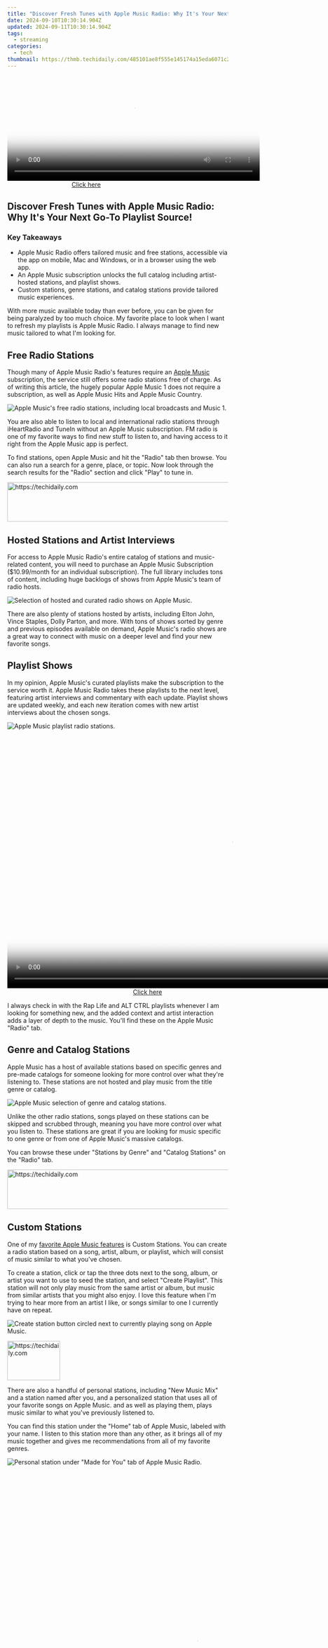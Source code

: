 ```yaml
---
title: "Discover Fresh Tunes with Apple Music Radio: Why It's Your Next Go-To Playlist Source!"
date: 2024-09-10T10:30:14.904Z
updated: 2024-09-11T10:30:14.904Z
tags:
  - streaming
categories:
  - tech
thumbnail: https://thmb.techidaily.com/485101ae8f555e145174a15eda6071c25617b2b00c96089d339b8e4537366b75.jpg
---
```






<!-- affiliate ads begin -->
<span id="1983475">
					<video width="576" height="240" style="cursor:pointer"
           poster="//a.impactradius-go.com/display-clicktoplayimage/1983475.png"
           onclick="if(!this.playClicked){this.play();this.setAttribute('controls',true);this.playClicked=true;}">
	   <source src="//a.impactradius-go.com/display-ad/22993-1983475">
	   <img src="//a.impactradius-go.com/display-clicktoplayimage/1983475.png" style="border: none; height: 100%; width: 100%; object-fit: contain">
	</video>
	<div style="width:360px;text-align:center"><a href="javascript:window.open(decodeURIComponent('https%3A%2F%2Fhomestyler.sjv.io%2Fc%2F5597632%2F1983475%2F22993'), '_blank');void(0);">Click here</a></div>
</span>
<img height="0" width="0" src="https://imp.pxf.io/i/5597632/1983475/22993" style="position:absolute;visibility:hidden;" border="0" />
<!-- affiliate ads end -->




## Discover Fresh Tunes with Apple Music Radio: Why It's Your Next Go-To Playlist Source!

### Key Takeaways

* Apple Music Radio offers tailored music and free stations, accessible via the app on mobile, Mac and Windows, or in a browser using the web app.
* An Apple Music subscription unlocks the full catalog including artist-hosted stations, and playlist shows.
* Custom stations, genre stations, and catalog stations provide tailored music experiences.

 With more music available today than ever before, you can be given for being paralyzed by too much choice. My favorite place to look when I want to refresh my playlists is Apple Music Radio. I always manage to find new music tailored to what I'm looking for.

##  Free Radio Stations

 Though many of Apple Music Radio's features require an [Apple Music](https://ios-pokemon-go.techidaily.com/most-asked-questions-about-pokemon-go-battle-league-rewards-on-apple-iphone-13-pro-max-drfone-by-drfone-virtual-ios/) subscription, the service still offers some radio stations free of charge. As of writing this article, the hugely popular Apple Music 1 does not require a subscription, as well as Apple Music Hits and Apple Music Country.

![Apple Music's free radio stations, including local broadcasts and Music 1.](https://static1.howtogeekimages.com/wordpress/wp-content/uploads/2024/06/screenshot-2024-06-21-at-11-45-20-am.png) 

 You are also able to listen to local and international radio stations through iHeartRadio and TuneIn without an Apple Music subscription. FM radio is one of my favorite ways to find new stuff to listen to, and having access to it right from the Apple Music app is perfect.

 To find stations, open Apple Music and hit the "Radio" tab then browse. You can also run a search for a genre, place, or topic. Now look through the search results for the "Radio" section and click "Play" to tune in.





<!-- affiliate ads begin -->
<a href="https://ephamedtechinc.pxf.io/c/5597632/2136618/26400" target="_top" id="2136618">
  <img src="//a.impactradius-go.com/display-ad/26400-2136618" border="0" alt="https://techidaily.com" width="728" height="90"/>
</a>
<img height="0" width="0" src="https://ephamedtechinc.pxf.io/i/5597632/2136618/26400" style="position:absolute;visibility:hidden;" border="0" />
<!-- affiliate ads end -->




##  Hosted Stations and Artist Interviews

 For access to Apple Music Radio's entire catalog of stations and music-related content, you will need to purchase an Apple Music Subscription ($10.99/month for an individual subscription). The full library includes tons of content, including huge backlogs of shows from Apple Music's team of radio hosts.

![Selection of hosted and curated radio shows on Apple Music.](https://static1.howtogeekimages.com/wordpress/wp-content/uploads/2024/06/screenshot-2024-06-21-at-11-58-57-am-1.png) 

 There are also plenty of stations hosted by artists, including Elton John, Vince Staples, Dolly Parton, and more. With tons of shows sorted by genre and previous episodes available on demand, Apple Music's radio shows are a great way to connect with music on a deeper level and find your new favorite songs.

##  Playlist Shows

 In my opinion, Apple Music's curated playlists make the subscription to the service worth it. Apple Music Radio takes these playlists to the next level, featuring artist interviews and commentary with each update. Playlist shows are updated weekly, and each new iteration comes with new artist interviews about the chosen songs.

![Apple Music playlist radio stations.](https://static1.howtogeekimages.com/wordpress/wp-content/uploads/2024/06/screenshot-2024-06-21-at-12-09-44-pm.png) 





<!-- affiliate ads begin -->
<span id="1155462">
					<video width="1024" height="576" style="cursor:pointer"
           poster="//a.impactradius-go.com/display-clicktoplayimage/1155462.png"
           onclick="if(!this.playClicked){this.play();this.setAttribute('controls',true);this.playClicked=true;}">
	   <source src="//a.impactradius-go.com/display-ad/14559-1155462">
	   <img src="//a.impactradius-go.com/display-clicktoplayimage/1155462.png" style="border: none; height: 100%; width: 100%; object-fit: contain">
	</video>
	<div style="width:640px;text-align:center"><a href="javascript:window.open(decodeURIComponent('https%3A%2F%2Fpropmoneyinc.pxf.io%2Fc%2F5597632%2F1155462%2F14559'), '_blank');void(0);">Click here</a></div>
</span>
<img height="0" width="0" src="https://imp.pxf.io/i/5597632/1155462/14559" style="position:absolute;visibility:hidden;" border="0" />
<!-- affiliate ads end -->




 I always check in with the Rap Life and ALT CTRL playlists whenever I am looking for something new, and the added context and artist interaction adds a layer of depth to the music. You'll find these on the Apple Music "Radio" tab.

##  Genre and Catalog Stations

 Apple Music has a host of available stations based on specific genres and pre-made catalogs for someone looking for more control over what they're listening to. These stations are not hosted and play music from the title genre or catalog.

![Apple Music selection of genre and catalog stations.](https://static1.howtogeekimages.com/wordpress/wp-content/uploads/2024/06/screenshot-2024-06-21-at-12-25-36-pm.png) 

 Unlike the other radio stations, songs played on these stations can be skipped and scrubbed through, meaning you have more control over what you listen to. These stations are great if you are looking for music specific to one genre or from one of Apple Music's massive catalogs.

 You can browse these under "Stations by Genre" and "Catalog Stations" on the "Radio" tab.





<!-- affiliate ads begin -->
<a href="https://appsumo.8odi.net/c/5597632/2118305/7443" target="_top" id="2118305">
  <img src="//a.impactradius-go.com/display-ad/7443-2118305" border="0" alt="https://techidaily.com" width="728" height="90"/>
</a>
<img height="0" width="0" src="https://appsumo.8odi.net/i/5597632/2118305/7443" style="position:absolute;visibility:hidden;" border="0" />
<!-- affiliate ads end -->




##  Custom Stations

 One of my [favorite Apple Music features](https://instagram-videos.techidaily.com/new-instagram-storytelling-with-epic-videos/) is Custom Stations. You can create a radio station based on a song, artist, album, or playlist, which will consist of music similar to what you've chosen.

 To create a station, click or tap the three dots next to the song, album, or artist you want to use to seed the station, and select "Create Playlist". This station will not only play music from the same artist or album, but music from similar artists that you might also enjoy. I love this feature when I'm trying to hear more from an artist I like, or songs similar to one I currently have on repeat.

![Create station button circled next to currently playing song on Apple Music.](https://static1.howtogeekimages.com/wordpress/wp-content/uploads/2024/06/screenshot-2024-06-21-at-12-30-22-pm.png) 





<!-- affiliate ads begin -->
<a href="https://aligracehair.sjv.io/c/5597632/2135393/19272" target="_top" id="2135393">
  <img src="//a.impactradius-go.com/display-ad/19272-2135393" border="0" alt="https://techidaily.com" width="120" height="90"/>
</a>
<img height="0" width="0" src="https://aligracehair.sjv.io/i/5597632/2135393/19272" style="position:absolute;visibility:hidden;" border="0" />
<!-- affiliate ads end -->




 There are also a handful of personal stations, including "New Music Mix" and a station named after you, and a personalized station that uses all of your favorite songs on Apple Music. and as well as playing them, plays music similar to what you've previously listened to.

 You can find this station under the "Home" tab of Apple Music, labeled with your name. I listen to this station more than any other, as it brings all of my music together and gives me recommendations from all of my favorite genres.

![Personal station under "Made for You" tab of Apple Music Radio.](https://static1.howtogeekimages.com/wordpress/wp-content/uploads/2024/06/screenshot-2024-06-21-at-12-36-46-pm.png) 





<!-- affiliate ads begin -->
<span id="1834906">
					<video width="864" height="864" style="cursor:pointer"
           poster="//a.impactradius-go.com/display-clicktoplayimage/1834906.png"
           onclick="if(!this.playClicked){this.play();this.setAttribute('controls',true);this.playClicked=true;}">
	   <source src="//a.impactradius-go.com/display-ad/16836-1834906">
	   <img src="//a.impactradius-go.com/display-clicktoplayimage/1834906.png" style="border: none; height: 100%; width: 100%; object-fit: contain">
	</video>
	<div style="width:540px;text-align:center"><a href="javascript:window.open(decodeURIComponent('https%3A%2F%2F25home.pxf.io%2Fc%2F5597632%2F1834906%2F16836'), '_blank');void(0);">Click here</a></div>
</span>
<img height="0" width="0" src="https://imp.pxf.io/i/5597632/1834906/16836" style="position:absolute;visibility:hidden;" border="0" />
<!-- affiliate ads end -->




 You can also check out [your Apple Music Replay stations](https://android-pokemon-go.techidaily.com/in-2024-pokemon-go-no-gps-signal-heres-every-possible-solution-on-htc-u23-drfone-by-drfone-virtual-android/), which are playlists generated based on your most-played songs in a year.

---

 Apple Music Radio is an often overlooked feature of the Apple Music service, but it has helped me find some of my all-time favorite songs and artists. If you have a subscription and are tired of your current playlist, it is definitely worth checking out.

 Remember that you can [listen to Apple Music on a Windows PC](https://extra-skills.techidaily.com/updated-laugh-loom-robotic-deadlines/) as well as your Mac, iPhone, iPad, web, and many streaming devices.

<ins class="adsbygoogle"
     style="display:block"
     data-ad-format="autorelaxed"
     data-ad-client="ca-pub-7571918770474297"
     data-ad-slot="1223367746"></ins>



<ins class="adsbygoogle"
     style="display:block"
     data-ad-client="ca-pub-7571918770474297"
     data-ad-slot="8358498916"
     data-ad-format="auto"
     data-full-width-responsive="true"></ins>

<span class="atpl-alsoreadstyle">Also read:</span>
<div><ul>
<li><a href="https://vp-tips.techidaily.com/new-2024-approved-5-pinterest-video-downloads-no-cost-and-fast-access-online/"><u>[New] 2024 Approved  5 Pinterest Video Downloads – No Cost & Fast Access Online</u></a></li>
<li><a href="https://eaxpv-info.techidaily.com/new-2024-approved-from-selfie-to-sensation-vloggers-choice-of-top-9-camera-accessories/"><u>[New] 2024 Approved  From Selfie to Sensation  Vloggers' Choice of Top 9 Camera Accessories</u></a></li>
<li><a href="https://extra-skills.techidaily.com/new-premium-pc-sound-selector/"><u>[New] Premium PC Sound Selector</u></a></li>
<li><a href="https://video-capture.techidaily.com/new-win10-screen-grabber-top-tier-video-recorder-for-2024/"><u>[New] Win10 Screen Grabber - Top-Tier Video Recorder for 2024</u></a></li>
<li><a href="https://article-tips.techidaily.com/updated-2024-approved-intova-x-visionary-action-camera-unveiled-today/"><u>[Updated] 2024 Approved  Intova X Visionary Action Camera Unveiled Today</u></a></li>
<li><a href="https://facebook-video-content.techidaily.com/updated-dive-into-high-definition-fb-streaming-in-1080p/"><u>[Updated] Dive Into High Definition  FB Streaming in 1080P</u></a></li>
<li><a href="https://tiktok-videos.techidaily.com/updated-enhance-your-tiktok-presence-voice-personalization-101-for-2024/"><u>[Updated] Enhance Your TikTok Presence  Voice Personalization 101 for 2024</u></a></li>
<li><a href="https://extra-guidance.techidaily.com/2024-approved-optimal-live-streaming-scenery-ideas/"><u>2024 Approved  Optimal Live Streaming Scenery Ideas</u></a></li>
<li><a href="https://tech-hub.techidaily.com/7-factors-keeping-gpt-unalterable/"><u>7 Factors Keeping GPT Unalterable</u></a></li>
<li><a href="https://howto.techidaily.com/8-ultimate-fixes-for-google-play-your-vivo-y100a-isnt-compatible-drfone-by-drfone-fix-android-problems-fix-android-problems/"><u>8 Ultimate Fixes for Google Play Your Vivo Y100A Isnt Compatible | Dr.fone</u></a></li>
<li><a href="https://extra-resources.techidaily.com/a-newbies-blueprint-to-mastering-av1-for-2024/"><u>A Newbie's Blueprint to Mastering AV1 for 2024</u></a></li>
<li><a href="https://fox-access.techidaily.com/avoid-the-spinning-room-top-5-vr-motion-control-techniques/"><u>Avoid the Spinning Room  Top 5 VR Motion Control Techniques</u></a></li>
<li><a href="https://media-tips.techidaily.com/best-methods-for-converting-mxf-files-to-m4v-format-a-guide-for-pc-and-mac-users/"><u>Best Methods for Converting MXF Files to M4V Format: A Guide for PC & Mac Users</u></a></li>
<li><a href="https://media-tips.techidaily.com/comprehensive-guide-unveiling-the-secrets-of-mkv-video-files/"><u>Comprehensive Guide: Unveiling the Secrets of MKV Video Files</u></a></li>
<li><a href="https://media-tips.techidaily.com/converting-mts-and-m2ts-files-for-compatibility-with-final-cut-pro/"><u>Converting MTS and M2TS Files for Compatibility with Final Cut Pro</u></a></li>
<li><a href="https://media-tips.techidaily.com/costless-methods-for-editing-and-converting-avchd-video-formats/"><u>Costless Methods for Editing and Converting AVCHD Video Formats</u></a></li>
<li><a href="https://media-tips.techidaily.com/deciding-between-h264-and-h265-comprehensive-analysis-of-video-codecs-for-enhanced-quality/"><u>Deciding Between H.2ˈ64 and H.2ˈ65: Comprehensive Analysis of Video Codecs for Enhanced Quality</u></a></li>
<li><a href="https://media-tips.techidaily.com/1723620233790-download-premium-english-captions-at-no-cost-the-ultimate-guide-for-top-4-websites/"><u>Download Premium English Captions at No Cost: The Ultimate Guide for TOP 4 Websites</u></a></li>
<li><a href="https://media-tips.techidaily.com/easy-conversion-techniques-from-m2ts-to-kindle-fire-compatible-format/"><u>Easy Conversion Techniques From M2TS to Kindle Fire Compatible Format</u></a></li>
<li><a href="https://media-tips.techidaily.com/easy-tutorial-on-transforming-your-h264-videos-into-the-avi-format/"><u>Easy Tutorial on Transforming Your H.264 Videos Into the AVI Format</u></a></li>
<li><a href="https://media-tips.techidaily.com/efficient-techniques-for-converting-avi-videos-into-jpeg-images/"><u>Efficient Techniques for Converting AVI Videos Into JPEG Images</u></a></li>
<li><a href="https://media-tips.techidaily.com/effortless-conversion-of-ts-and-mpeg-media-files-into-popular-mp4-mp3-mov-and-wmv-audiovideo-formats/"><u>Effortless Conversion of TS and MPEG Media Files Into Popular MP4, MP3, MOV, and WMV Audio/Video Formats</u></a></li>
<li><a href="https://media-tips.techidaily.com/effortless-mkv-to-xvid-transformation-a-user-friendly-tutorial-for-smooth-video-conversion/"><u>Effortless MKV-to-Xvid Transformation - A User-Friendly Tutorial for Smooth Video Conversion</u></a></li>
<li><a href="https://tech-revival.techidaily.com/essential-tools-for-educators-identifying-gpt-powered-content-created-by-students/"><u>Essential Tools for Educators: Identifying GPT-Powered Content Created by Students</u></a></li>
<li><a href="https://media-tips.techidaily.com/get-free-english-subtitles-from-the-best-4-platforms-and-apply-them-to-your-videos/"><u>Get Free English Subtitles From the Best 4 Platforms & Apply Them to Your Videos</u></a></li>
<li><a href="https://media-tips.techidaily.com/get-your-fast-free-mkv-player-codec-supports-all-formats/"><u>Get Your Fast, Free MKV Player Codec - Supports All Formats</u></a></li>
<li><a href="https://blog-min.techidaily.com/how-to-recover-old-call-logs-from-your-vivo-by-fonelab-android-recover-call-logs/"><u>How to recover old call logs from your Vivo ?</u></a></li>
<li><a href="https://media-tips.techidaily.com/how-to-seamlessly-transform-your-mp3s-into-high-quality-aiff-audio-with-the-best-mp3-to-aiff-conversion-tools-available/"><u>How to Seamlessly Transform Your MP3s Into High-Quality AIFF Audio with the Best MP3-to-AIFF Conversion Tools Available</u></a></li>
<li><a href="https://media-tips.techidaily.com/how-to-article-speedy-techniques-for-transforming-clips-into-static-animation-gifs/"><u>How-To Article: Speedy Techniques for Transforming Clips Into Static Animation GIFs</u></a></li>
<li><a href="https://ios-location-track.techidaily.com/in-2024-3-solutions-to-find-your-apple-iphone-se-current-location-of-a-mobile-number-drfone-by-drfone-virtual-ios/"><u>In 2024, 3 Solutions to Find Your Apple iPhone SE Current Location of a Mobile Number | Dr.fone</u></a></li>
<li><a href="https://some-knowledge.techidaily.com/in-2024-free-top-10-subtitles-tools-srt-file-transformers/"><u>In 2024, Free Top 10 Subtitles Tools  SRT File Transformers</u></a></li>
<li><a href="https://review-topics.techidaily.com/in-2024-how-can-i-use-a-fake-gps-without-mock-location-on-oppo-find-n3-flip-drfone-by-drfone-virtual-android/"><u>In 2024, How Can I Use a Fake GPS Without Mock Location On Oppo Find N3 Flip? | Dr.fone</u></a></li>
<li><a href="https://instagram-clips.techidaily.com/in-2024-leading-your-audience-into-a-world-of-instagram-live/"><u>In 2024, Leading Your Audience Into a World of Instagram Live</u></a></li>
<li><a href="https://hardware-updates.techidaily.com/intel-developing-multiple-variants-of-the-upcoming-panther-lake-processors-for-next-gen-laptops-post-lunar-lake-series/"><u>Intel Developing Multiple Variants of the Upcoming Panther Lake Processors for Next-Gen Laptops Post Lunar Lake Series</u></a></li>
<li><a href="https://extra-resources.techidaily.com/joke-fusion-best-meme-concepts-for-special-occasions/"><u>Joke Fusion  Best Meme Concepts for Special Occasions</u></a></li>
<li><a href="https://media-tips.techidaily.com/leading-methods-for-converting-mxf-files-into-aiff-best-practices-for-both-offline-and-web-based-solutions/"><u>Leading Methods for Converting MXF Files Into AIFF: Best Practices for Both Offline and Web-Based Solutions</u></a></li>
<li><a href="https://media-tips.techidaily.com/1723620227685-modern-compatible-swf-to-mp4-transformation-tools-find-the-optimal-converter/"><u>Modern-Compatible SWF to MP4 Transformation Tools - Find the Optimal Converter</u></a></li>
<li><a href="https://media-tips.techidaily.com/mp4-conversion-from-mpg-without-cost-safe-easy-guide-for-mac-users/"><u>MP4 Conversion From MPG without Cost: Safe, Easy Guide for Mac Users</u></a></li>
<li><a href="https://media-tips.techidaily.com/mxf-to-avi-transformation-for-free-the-ultimate-guide-on-easy-conversion-techniques/"><u>MXF to AVI Transformation for Free - The Ultimate Guide on Easy Conversion Techniques</u></a></li>
<li><a href="https://media-tips.techidaily.com/premium-mov-to-divx-converters-top-picks/"><u>Premium Mov-to-DivX Converters: Top Picks</u></a></li>
<li><a href="https://media-tips.techidaily.com/quick-guide-converting-mts-video-files-into-mp4-for-windows-and-macos-users/"><u>Quick Guide: Converting MTS Video Files Into MP4 for Windows and macOS Users</u></a></li>
<li><a href="https://facebook-video-files.techidaily.com/revolutionize-your-sales-approach-with-the-best-15-social-media-analyzers/"><u>Revolutionize Your Sales Approach with the Best 15 Social Media Analyzers</u></a></li>
<li><a href="https://media-tips.techidaily.com/seamless-integration-of-xavc-video-files-with-final-cut-pro-nand-fcp-x-editing-software/"><u>Seamless Integration of XAVC Video Files with Final Cut Pro Nand FCP X Editing Software</u></a></li>
<li><a href="https://media-tips.techidaily.com/step-by-step-tutorial-uploading-ultra-high-definition-videos-to-youtube-in-4k-720p-or-1080p/"><u>Step-by-Step Tutorial: Uploading Ultra High-Definition Videos to YouTube in 4K, 720P, or 1080P</u></a></li>
<li><a href="https://media-tips.techidaily.com/step-by-step-video-transformation-techniques-using-handbrake/"><u>Step-by-Step Video Transformation Techniques Using Handbrake</u></a></li>
<li><a href="https://extra-resources.techidaily.com/tactical-phone-data-shift-android-to-iphone/"><u>Tactical Phone Data Shift  Android to iPhone</u></a></li>
<li><a href="https://media-tips.techidaily.com/the-complete-walkthrough-on-how-to-convert-and-watch-rmvb-videos/"><u>The Complete Walkthrough on How to Convert and Watch RMVB Videos</u></a></li>
<li><a href="https://media-tips.techidaily.com/the-comprehensive-guide-to-selecting-a-4k-smartphone-or-tablet-with-video-playback-and-recording-capabilities/"><u>The Comprehensive Guide to Selecting a 4K Smartphone or Tablet with Video Playback and Recording Capabilities</u></a></li>
<li><a href="https://media-tips.techidaily.com/the-ultimate-guide-top-5-leading-subtitle-translation-tools-for-movies/"><u>The Ultimate Guide: Top 5 Leading Subtitle Translation Tools for Movies</u></a></li>
<li><a href="https://media-tips.techidaily.com/the-ultimate-list-of-free-software-to-transform-avi-files-into-any-format/"><u>The Ultimate List of Free Software to Transform AVI Files Into Any Format</u></a></li>
<li><a href="https://techidaily.com/the-way-to-get-back-lost-data-from-12-by-fonelab-android-recover-data/"><u>The way to get back lost data from 12</u></a></li>
<li><a href="https://media-tips.techidaily.com/transferring-home-videos-from-dvds-to-itunes-for-easy-access-and-management/"><u>Transferring Home Videos From DVDs to iTunes for Easy Access and Management</u></a></li>
<li><a href="https://media-tips.techidaily.com/transform-mp4-videos-into-mpeg-with-simple-techniques-for-mac-users-free-conversion-tips/"><u>Transform MP4 Videos Into MPEG with Simple Techniques for Mac Users - Free Conversion Tips</u></a></li>
<li><a href="https://media-tips.techidaily.com/ultimate-guide-to-free-mp4-to-mp3-conversion-techniques-and-software-options/"><u>Ultimate Guide to Free MP4-to-MP3 Conversion Techniques and Software Options</u></a></li>
<li><a href="https://change-location.techidaily.com/ultimate-guide-to-get-the-meltan-box-pokemon-go-for-vivo-v30-drfone-by-drfone-virtual-android/"><u>Ultimate guide to get the meltan box pokemon go For Vivo V30 | Dr.fone</u></a></li>
<li><a href="https://media-tips.techidaily.com/ultimate-how-to-guide-for-using-aiseesofts-ios-video-transformation-tool-for-mac-enthusiasts/"><u>Ultimate How-To Guide for Using Aiseesoft's iOS Video Transformation Tool for Mac Enthusiasts</u></a></li>
<li><a href="https://media-tips.techidaily.com/ultimate-tutorial-converting-video-object-vob-to-windows-media-video-wmv-for-seamless-editing-in-windows-movie-maker/"><u>Ultimate Tutorial: Converting Video Object (VOB) to Windows Media Video (WMV) for Seamless Editing in Windows Movie Maker</u></a></li>
<li><a href="https://android-location-track.techidaily.com/ways-to-stop-parent-tracking-your-vivo-v29-pro-drfone-by-drfone-virtual-android/"><u>Ways to stop parent tracking your Vivo V29 Pro | Dr.fone</u></a></li>
</ul></div>
